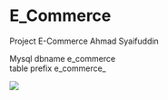 # E_Commerce
 Project E-Commerce Ahmad Syaifuddin

Mysql dbname e_commerce <br>
table prefix e_commerce_

<img src="https://github.com/ahmadsyaifuddin-99/E_Commerce/assets/77381720/e66f11bb-8244-4e4b-88b4-bed96eb19da2">

